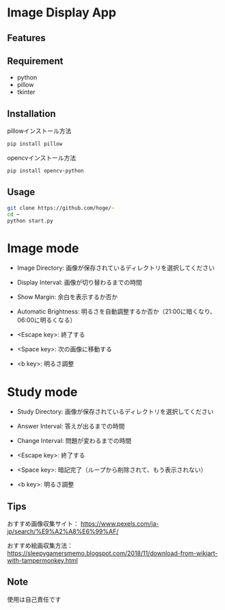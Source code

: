# Image Display App

## Features

## Requirement

* python
* pillow
* tkinter

## Installation

pillowインストール方法

```zsh
pip install pillow
```

opencvインストール方法

```zsh
pip install opencv-python
```

## Usage


```zsh
git clone https://github.com/hoge/~
cd ~
python start.py
```

# Image mode
- Image Directory: 画像が保存されているディレクトリを選択してください
- Display Interval: 画像が切り替わるまでの時間
- Show Margin: 余白を表示するか否か
- Automatic Brightness: 明るさを自動調整するか否か（21:00に暗くなり、06:00に明るくなる）

- \<Escape key>: 終了する
- \<Space key>: 次の画像に移動する
- \<b key>: 明るさ調整

# Study mode
- Study Directory: 画像が保存されているディレクトリを選択してください
- Answer Interval: 答えが出るまでの時間
- Change Interval: 問題が変わるまでの時間

- \<Escape key>: 終了する
- \<Space key>: 暗記完了（ループから削除されて、もう表示されない）
- \<b key>: 明るさ調整

## Tips

おすすめ画像収集サイト：
https://www.pexels.com/ja-jp/search/%E9%A2%A8%E6%99%AF/


おすすめ絵画収集方法：
https://sleepygamersmemo.blogspot.com/2018/11/download-from-wikiart-with-tampermonkey.html

## Note

使用は自己責任です

<!-- # Author

作成情報を列挙する

* 作成者
* 所属
* E-mail

# License
ライセンスを明示する

"hoge" is under [MIT license](https://en.wikipedia.org/wiki/MIT_License). -->

